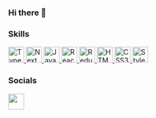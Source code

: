 ### Hi there 👋

### Skills


<p align="left">
    <a href="https://www.typescriptlang.org/" target="_blank" rel="noreferrer">
    <img src="https://raw.githubusercontent.com/danielcranney/readme-generator/main/public/icons/skills/typescript-colored.svg" width="32" height="32" alt="TypeScript" />
  </a>
  <a href="https://nextjs.org/docs" target="_blank" rel="noreferrer">
    <img src="https://raw.githubusercontent.com/danielcranney/readme-generator/main/public/icons/skills/nextjs-colored-dark.svg" width="32" height="32" alt="NextJs" />
  </a>
  <a href="https://developer.mozilla.org/en-US/docs/Web/JavaScript" target="_blank" rel="noreferrer">
    <img src="https://raw.githubusercontent.com/danielcranney/readme-generator/main/public/icons/skills/javascript-colored.svg" width="32" height="32"alt="JavaScript"/>
  </a>
  <a href="https://reactjs.org/" target="_blank" rel="noreferrer">
    <img src="https://raw.githubusercontent.com/danielcranney/readme-generator/main/public/icons/skills/react-colored.svg" width="32" height="32" alt="React" />
  </a>
  <a href="https://redux.js.org/" target="_blank" rel="noreferrer">
    <img src="https://skillicons.dev/icons?i=redux&theme=dark" width="32" height="32" alt="Redux" />
  </a>
  <a href="https://developer.mozilla.org/en-US/docs/Glossary/HTML5" target="_blank" rel="noreferrer">
    <img src="https://raw.githubusercontent.com/danielcranney/readme-generator/main/public/icons/skills/html5-colored.svg" width="32" height="32" alt="HTML5" />
  </a>

  <a href="https://www.w3.org/TR/CSS/#css" target="_blank" rel="noreferrer">
    <img src="https://raw.githubusercontent.com/danielcranney/readme-generator/main/public/icons/skills/css3-colored.svg" width="32" height="32" alt="CSS3" />
  </a>
   </a>
    <a href="https://styled-components.com/" target="_blank" rel="noreferrer">
    <img src="https://skillicons.dev/icons?i=styledcomponents&theme=dark" width="32" height="32" alt="StyledComponent" />
  </a>
</p>

### Socials

<p align="left">
  <a href="https://www.linkedin.com/in/oleksandr-polyakh/" target="_blank" rel="noreferrer">
    <img src="https://raw.githubusercontent.com/danielcranney/readme-generator/main/public/icons/socials/linkedin.svg" width="32" height="32" />
  </a>
</p>



<!--
**polyakh/polyakh** is a ✨ _special_ ✨ repository because its `README.md` (this file) appears on your GitHub profile.

Here are some ideas to get you started:

- 🔭 I’m currently working on ...
- 🌱 I’m currently learning ...
- 👯 I’m looking to collaborate on ...
- 🤔 I’m looking for help with ...
- 💬 Ask me about ...
- 📫 How to reach me: ...
- 😄 Pronouns: he/she
- ⚡ Fun fact: ...
-->
